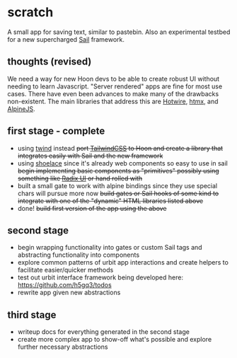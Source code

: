 # scratch

A small app for saving text, similar to pastebin. Also an experimental
testbed for a new supercharged [Sail](https://developers.urbit.org/guides/additional/sail) 
framework.

## thoughts (revised)
We need a way for new Hoon devs to be able to create robust UI without
needing to learn Javascript. "Server rendered" apps are fine for most use
cases. There have even been advances to make many of the drawbacks
non-existent. The main libraries that address this are [Hotwire](https://hotwired.dev/),
[htmx](https://htmx.org/), and [AlpineJS](https://alpinejs.dev/).

## first stage - complete
- using [twind](https://twind.style/) instead ~~port [TailwindCSS](https://tailwindcss.com/) to Hoon and create a library
  that integrates easily with Sail and the new framework~~
- using [shoelace](https://shoelace.style/) since it's already web components so easy to use in sail ~~begin implementing basic components as "primitives" possibly using
  something like [Radix UI](https://www.radix-ui.com/) or hand rolled 
  with~~
- built a small gate to work with alpine bindings since they use special chars will pursue more now ~~build gates or Sail hooks of some kind to integrate with one of the
  "dynamic" HTML libraries listed above~~
- done! ~~build first version of the app using the above~~

## second stage
- begin wrapping functionality into gates or custom Sail tags and abstracting
  functionality into components
- explore common patterns of urbit app interactions and create helpers to 
  facilitate easier/quicker methods
- test out urbit interface framework being developed here: https://github.com/h5gq3/todos
- rewrite app given new abstractions

## third stage
- writeup docs for everything generated in the second stage
- create more complex app to show-off what's possible and explore further
  necessary abstractions
